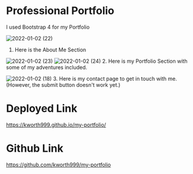 # Professional Portfolio
I used Bootstrap 4 for my Portfolio

![2022-01-02 (22)](https://user-images.githubusercontent.com/74362605/147887956-094d2276-38fe-4204-addf-99ea80e636bc.png)
1. Here is the About Me Section 

![2022-01-02 (23)](https://user-images.githubusercontent.com/74362605/147887961-bc768c5b-8afe-4324-8450-6daecf0adb33.png)
![2022-01-02 (24)](https://user-images.githubusercontent.com/74362605/147887970-1be44dcb-c9bc-467a-8bad-d5566f121c4c.png)
2. Here is my Portfolio Section with some of my adventures included.

![2022-01-02 (18)](https://user-images.githubusercontent.com/74362605/147887741-e4bb247d-9ee6-434c-9bf5-281d43eb3b76.png)
3. Here is my contact page to get in touch with me. (However, the submit button doesn't work yet.)

# Deployed Link
https://kworth999.github.io/my-portfolio/

# Github Link
https://github.com/kworth999/my-portfolio

